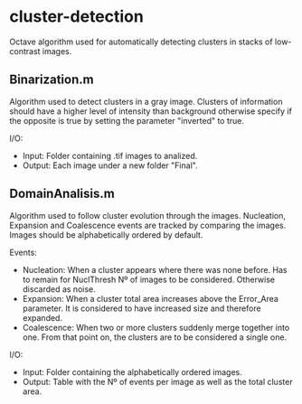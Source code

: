 # cluster-detection
Octave algorithm used for automatically detecting clusters in stacks of low-contrast images.

## Binarization.m
Algorithm used to detect clusters in a gray image. Clusters of information should have a higher level of intensity than background otherwise specify if the opposite is true by setting the parameter "inverted" to true.

 I/O:
 
* Input: Folder containing .tif images to analized.
* Output: Each image under a new folder "Final".
  
## DomainAnalisis.m
Algorithm used to follow cluster evolution through the images. Nucleation, Expansion and Coalescence events are tracked by comparing the images. Images should be alphabetically ordered by default.

Events:

* Nucleation: When a cluster appears where there was none before. Has to remain for NuclThresh Nº of images to be considered. Otherwise discarded as noise.
* Expansion: When a cluster total area increases above the Error_Area parameter. It is considered to have increased size and therefore expanded.
* Coalescence: When two or more clusters suddenly merge together into one. From that point on, the clusters are to be considered a single one.

I/O:

* Input: Folder containing the alphabetically ordered images.
* Output: Table with the Nº of events per image as well as the total cluster area.
